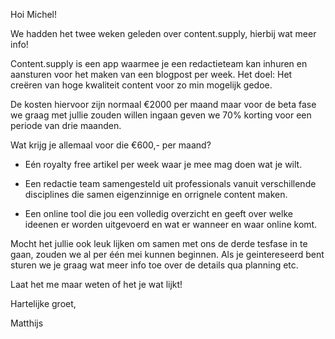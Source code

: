 Hoi Michel!

We hadden het twee weken geleden over content.supply, hierbij wat meer info!

Content.supply is een app waarmee je een redactieteam kan inhuren en aansturen voor het maken van een blogpost per week. Het doel: Het creëren van hoge kwaliteit content voor zo min mogelijk gedoe.

De kosten hiervoor zijn normaal €2000 per maand maar voor de beta fase we graag met jullie zouden willen ingaan geven we 70% korting voor een periode van drie maanden.

Wat krijg je allemaal voor die €600,- per maand?

* Eén royalty free artikel  per week waar je mee mag doen wat je wilt.

* Een redactie team samengesteld uit professionals vanuit verschillende disciplines die samen eigenzinnige en orrignele content maken.

* Een online tool die jou een volledig overzicht en geeft over welke ideenen er worden uitgevoerd en wat er wanneer en waar online komt.

Mocht het  jullie ook leuk lijken om samen met ons de derde tesfase in te gaan, zouden we al per één mei kunnen beginnen. Als je geintereseerd bent sturen we je graag wat meer info toe over de details qua planning etc.

Laat het me maar weten of het je wat lijkt!


Hartelijke groet,

Matthijs

